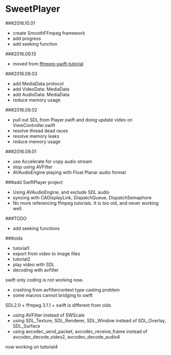 # SweetPlayer 

###2016.10.01
- create SmoothFFmpeg framework
- add progress
- add seeking function

###2016.09.13
- moved from [ffmpeg-swift-tutorial](https://github.com/singcodes/ffmpeg-swift-tutorial)

###2016.09.03
- add MediaData protocol
- add VideoData: MediaData
- add AudioData: MediaData
- reduce memory usage

###2016.09.02
- pull out SDL from Player.swift and doing update video on ViewController.swift
- resolve thread dead races
- resolve memory leaks
- reduce memory usage

###2016.09.01
- use Accelerate for copy audio stream
- stop using AVFilter
- AVAudioEngine playing with Float Planar audio format

###add SwiftPlayer project
- Using AVAudioEngine, and exclude SDL audio
- syncing with CADisplayLink, DispatchQueue, DispatchSemaphore
- No more referencing ffmpeg tutorials. It is too old, and never working well.

###TODO
- add seeking functions

###olds
- tutorial1
- export from video to image files
- tutorial2
- play video with SDL
- decoding with avfilter

swift only coding is not working now.

- crashing from avfiltercontext type casting problem
- some macros cannot bridging to swift

SDL2.0 + ffmpeg 3.1.1 + swift is different from olds

- using AVFilter instead of SWScale
- using SDL\_Texture, SDL\_Renderer, SDL\_Window instead of SDL\_Overlay, SDL\_Surface
- using avcodec\_send\_packet, avcodec\_receive\_frame instead of avcodec\_decode\_video2, avcodec\_decode\_audio4


now working on tutorial4
